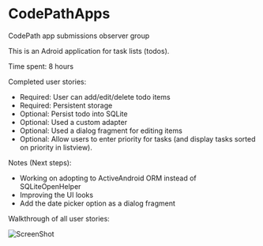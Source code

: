 # CodePathApps
CodePath app submissions observer group

This is an Adroid application for task lists (todos). 

Time spent: 8 hours 

Completed user stories:
  - Required: User can add/edit/delete todo items
  - Required: Persistent storage 
  - Optional: Persist todo into SQLite
  - Optional: Used a custom adapter
  - Optional: Used a dialog fragment for editing items
  - Optional: Allow users to enter priority for tasks (and display tasks sorted on priority in listview).

Notes (Next steps):
   - Working on adopting to ActiveAndroid ORM instead of SQLiteOpenHelper
   - Improving the UI looks
   - Add the date picker option as a dialog fragment


Walkthrough of all user stories:

![ScreenShot](https://raw.github.com/bchandramouli/CodePathApps/master/codepathApp_todo.gif)
